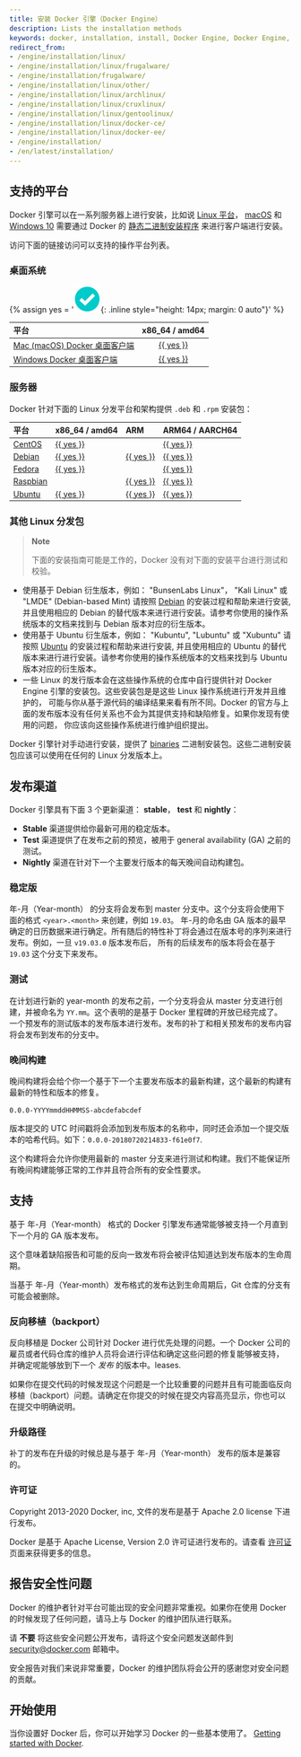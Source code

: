 ```yaml
---
title: 安装 Docker 引擎（Docker Engine）
description: Lists the installation methods
keywords: docker, installation, install, Docker Engine, Docker Engine, docker editions, stable, edge
redirect_from:
- /engine/installation/linux/
- /engine/installation/linux/frugalware/
- /engine/installation/frugalware/
- /engine/installation/linux/other/
- /engine/installation/linux/archlinux/
- /engine/installation/linux/cruxlinux/
- /engine/installation/linux/gentoolinux/
- /engine/installation/linux/docker-ce/
- /engine/installation/linux/docker-ee/
- /engine/installation/
- /en/latest/installation/
---
```



## 支持的平台

Docker 引擎可以在一系列服务器上进行安装，比如说  [Linux 平台](#server)，
[macOS](../../docker-for-mac/install.md) 和 [Windows 10](../../docker-for-windows/install.md)
需要通过 Docker 的 [静态二进制安装程序](binaries.md) 来进行客户端进行安装。

访问下面的链接访问可以支持的操作平台列表。

### 桌面系统

{% assign yes = '![yes](/images/green-check.svg){: .inline style="height: 14px; margin: 0 auto"}' %}

| 平台                                                          | x86_64 / amd64                                   |
|:------------------------------------------------------------------|:------------------------------------------------:|
| [Mac (macOS) Docker 桌面客户端](../../docker-for-mac/install.md) | [{{ yes }}](../../docker-for-mac/install.md)     |
| [Windows Docker 桌面客户端](../../docker-for-windows/install.md) | [{{ yes }}](../../docker-for-windows/install.md) |

### 服务器

Docker 针对下面的 Linux 分发平台和架构提供 `.deb` 和 `.rpm` 安装包：

| 平台              | x86_64 / amd64         | ARM                      | ARM64 / AARCH64        |
|:----------------------|:-----------------------|:-------------------------|:-----------------------|
| [CentOS](centos.md)   | [{{ yes }}](centos.md) |                          | [{{ yes }}](centos.md) |
| [Debian](debian.md)   | [{{ yes }}](debian.md) | [{{ yes }}](debian.md)   | [{{ yes }}](debian.md) |
| [Fedora](fedora.md)   | [{{ yes }}](fedora.md) |                          | [{{ yes }}](fedora.md) |
| [Raspbian](debian.md) |                        | [{{ yes }}](debian.md)   | [{{ yes }}](debian.md) |
| [Ubuntu](ubuntu.md)   | [{{ yes }}](ubuntu.md) | [{{ yes }}](ubuntu.md)   | [{{ yes }}](ubuntu.md) |

### 其他 Linux 分发包

> **Note**
>
> 下面的安装指南可能是工作的，Docker 没有对下面的安装平台进行测试和校验。

- 使用基于 Debian 衍生版本，例如： "BunsenLabs Linux"， "Kali Linux" 或 "LMDE" (Debian-based Mint) 请按照
  [Debian](debian.md) 的安装过程和帮助来进行安装, 并且使用相应的 Debian 的替代版本来进行进行安装。请参考你使用的操作系统版本的文档来找到与 Debian 版本对应的衍生版本。
-  使用基于 Ubuntu 衍生版本，例如： "Kubuntu", "Lubuntu" 或 "Xubuntu" 请按照 [Ubuntu](ubuntu.md) 的安装过程和帮助来进行安装, 
  并且使用相应的 Ubuntu 的替代版本来进行进行安装。请参考你使用的操作系统版本的文档来找到与 Ubuntu 版本对应的衍生版本。
- 一些 Linux 的发行版本会在这些操作系统的仓库中自行提供针对 Docker Engine 引擎的安装包。这些安装包是是这些 Linux 操作系统进行开发并且维护的，
  可能与你从基于源代码的编译结果来看有所不同。Docker 的官方与上面的发布版本没有任何关系也不会为其提供支持和缺陷修复。如果你发现有使用的问题，
  你应该向这些操作系统进行维护组织提出。

Docker 引擎针对手动进行安装，提供了 [binaries](binaries.md) 二进制安装包。这些二进制安装包应该可以使用在任何的 Linux 分发版本上。

## 发布渠道

Docker 引擎具有下面 3 个更新渠道： **stable**， **test** 和 **nightly**：

* **Stable** 渠道提供给你最新可用的稳定版本。
* **Test** 渠道提供了在发布之前的预览，被用于 general availability (GA) 之前的测试。
* **Nightly** 渠道在针对下一个主要发行版本的每天晚间自动构建包。

### 稳定版

年-月（Year-month） 的分支将会发布到 master 分支中。这个分支将会使用下面的格式 `<year>.<month>` 来创建，例如 `19.03`。
年-月的命名由 GA 版本的最早确定的日历数据来进行确定。所有随后的特性补丁将会通过在版本号的序列来进行发布。例如，一旦 `v19.03.0` 版本发布后，
所有的后续发布的版本将会在基于 `19.03` 这个分支下来发布。

### 测试

在计划进行新的 year-month 的发布之前，一个分支将会从 master 分支进行创建，并被命名为 `YY.mm`。这个表明的是基于 Docker 里程碑的开放已经完成了。
一个预发布的测试版本的发布版本进行发布。发布的补丁和相关预发布的发布内容将会发布到发布的分支中。

### 晚间构建

晚间构建将会给个你一个基于下一个主要发布版本的最新构建，这个最新的构建有最新的特性和版本的修复。

    0.0.0-YYYYmmddHHMMSS-abcdefabcdef

版本提交的 UTC 时间戳将会添加到发布版本的名称中，同时还会添加一个提交版本的哈希代码。如下：`0.0.0-20180720214833-f61e0f7`.

这个构建将会允许你使用最新的 master 分支来进行测试和构建。我们不能保证所有晚间构建能够正常的工作并且符合所有的安全性要求。

## 支持

基于 年-月（Year-month） 格式的 Docker 引擎发布通常能够被支持一个月直到下一个月的 GA 版本发布。

这个意味着缺陷报告和可能的反向一致发布将会被评估知道达到发布版本的生命周期。

当基于 年-月（Year-month）发布格式的发布达到生命周期后，Git 仓库的分支有可能会被删除。

### 反向移植（backport）

反向移植是 Docker 公司针对 Docker 进行优先处理的问题。一个 Docker 公司的雇员或者代码仓库的维护人员将会进行评估和确定这些问题的修复能够被支持，
并确定呢能够放到下一个 _发布_ 的版本中。leases.

如果你在提交代码的时候发现这个问题是一个比较重要的问题并且有可能面临反向移植（backport）问题。请确定在你提交的时候在提交内容高亮显示，你也可以在提交中明确说明。

### 升级路径

补丁的发布在升级的时候总是与基于 年-月（Year-month） 发布的版本是兼容的。

### 许可证

Copyright 2013-2020 Docker, inc, 文件的发布是基于 Apache 2.0 license 下进行发布。

Docker 是基于 Apache License, Version 2.0 许可证进行发布的。请查看 
[许可证](https://github.com/moby/moby/blob/master/LICENSE) 页面来获得更多的信息。

## 报告安全性问题

Docker 的维护者针对平台可能出现的安全问题非常重视。如果你在使用 Docker 的时候发现了任何问题，请马上与 Docker 的维护团队进行联系。

请 **不要** 将这些安全问题公开发布，请将这个安全问题发送邮件到 security@docker.com 邮箱中。

安全报告对我们来说非常重要，Docker 的维护团队将会公开的感谢您对安全问题的贡献。

## 开始使用

当你设置好 Docker 后，你可以开始学习 Docker 的一些基本使用了。
[Getting started with Docker](../../get-started/index.md).
